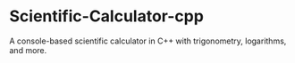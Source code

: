 # Scientific-Calculator-cpp
A console-based scientific calculator in C++ with trigonometry, logarithms, and more.

